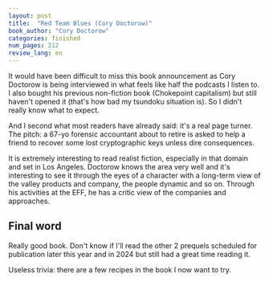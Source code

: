```yaml
---
layout: post
title:  "Red Team Blues (Cory Doctorow)"
book_author: "Cory Doctorow"
categories: finished
num_pages: 212
review_lang: en
---
```


It would have been difficult to miss this book announcement as Cory Doctorow is being interviewed in what feels like half the podcasts I listen to. I also bought his previous non-fiction book (Chokepoint capitalism) but still haven't opened it (that's how bad my tsundoku situation is). So I didn't really know what to expect.

And I second what most readers have already said: it's a real page turner. The pitch: a 67-yo forensic accountant about to retire is asked to help a friend to recover some lost cryptographic keys unless dire consequences.

It is extremely interesting to read realist fiction, especially in that domain and set in Los Angeles. Doctorow knows the area very well and it's interesting to see it through the eyes of a character with a long-term view of the valley products and company, the people dynamic and so on. Through his activities at the EFF, he has a critic view of the companies and approaches.

## Final word

Really good book. Don't know if I'll read the other 2 prequels scheduled for publication later this year and in 2024 but still had a great time reading it.

Useless trivia: there are a few recipes in the book I now want to try.